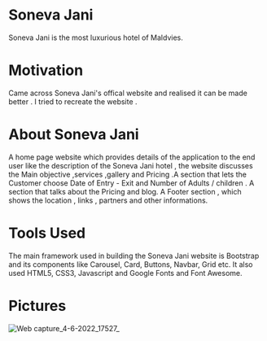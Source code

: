 # Soneva Jani
Soneva Jani is the most luxurious hotel of Maldvies.

# Motivation
Came across Soneva Jani's offical website and realised it can be made better . I tried to recreate the website . 

# About Soneva Jani  
A home page website which provides details of the application to the end user like the description of the Soneva Jani hotel , the website discusses the Main objective ,services ,gallery and Pricing .A section that lets the Customer choose Date of Entry - Exit and  Number of Adults / children . A section that talks about the Pricing and blog. A Footer section , which shows the location , links , partners and other informations. 

# Tools Used 
The main framework used in building the Soneva Jani website is Bootstrap and its components like Carousel, Card, Buttons, Navbar, Grid etc. It also used HTML5, CSS3, Javascript and Google Fonts and Font Awesome.

# Pictures
![Web capture_4-6-2022_17527_](https://user-images.githubusercontent.com/104431269/171998832-ec231597-1005-4038-b9b0-ed67df9a649e.jpeg)
